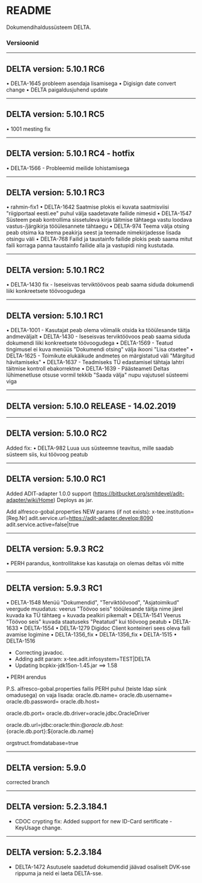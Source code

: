 # README #

Dokumendihaldussüsteem DELTA.

### Versioonid ###
------------------------------------------------------------------------------------------
DELTA version: 5.10.1 RC6
------------------------------------------------------------------------------------------
•	DELTA-1645 probleem asendaja lisamisega
•	Digisign date convert change
•	DELTA paigaldusjuhend update

------------------------------------------------------------------------------------------
DELTA version: 5.10.1 RC5
------------------------------------------------------------------------------------------
•	1001 mesting fix

------------------------------------------------------------------------------------------
DELTA version: 5.10.1 RC4 - hotfix
------------------------------------------------------------------------------------------
•	DELTA-1566 - Probleemid meilide lohistamisega

------------------------------------------------------------------------------------------
DELTA version: 5.10.1 RC3
------------------------------------------------------------------------------------------
•	rahmin-fix1
•	DELTA-1642 Saatmise plokis ei kuvata saatmisviisi "riigiportaal eesti.ee" puhul välja saadetavate failide nimesid
•	DELTA-1547 Süsteem peab kontrollima sissetuleva kirja täitmise tähtaega vastu loodava vastus-/järgikirja tööülesannete tähtaegu
•	DELTA-974 Teema välja otsing peab otsima ka teema peakirja seest ja teemade nimekirjadesse lisada otsingu väli
•	DELTA-768 Failid ja taustainfo failide plokis peab saama mitut faili korraga panna taustainfo failide alla ja vastupidi ning kustutada.

------------------------------------------------------------------------------------------
DELTA version: 5.10.1 RC2
------------------------------------------------------------------------------------------
•	DELTA-1430 fix - Iseseisvas terviktöövoos peab saama siduda dokumendi liiki konkreetsete töövoogudega

------------------------------------------------------------------------------------------
DELTA version: 5.10.1 RC1
------------------------------------------------------------------------------------------
•	DELTA-1001 - Kasutajat peab olema võimalik otsida ka tööülesande täitja andmeväljalt
•	DELTA-1430 - Iseseisvas terviktöövoos peab saama siduda dokumendi liiki konkreetsete töövoogudega
•	DELTA-1569 - Teatud tingimusel ei kuva menüüs "Dokumendi otsing" välja ikooni "Lisa otsetee"
•	DELTA-1625 - Toimikute elukäikude andmetes on märgistatud väli "Märgitud hävitamiseks"
•	DELTA-1637 - Teadmiseks TÜ edastamisel tähtaja lahtri täitmise kontroll ebakorrektne
•	DELTA-1639 - Päästeameti Deltas lühimenetluse otsuse vormil tekkib "Saada välja" nupu vajutusel süsteemi viga

------------------------------------------------------------------------------------------
DELTA version: 5.10.0 RELEASE - 14.02.2019
------------------------------------------------------------------------------------------

------------------------------------------------------------------------------------------
DELTA version: 5.10.0 RC2
------------------------------------------------------------------------------------------
Added fix:
•	DELTA-982 Luua uus süsteemne teavitus, mille saadab süsteem siis, kui töövoog peatub

------------------------------------------------------------------------------------------
DELTA version: 5.10.0 RC1
------------------------------------------------------------------------------------------
Added ADIT-adapter 1.0.0 support (https://bitbucket.org/smitdevel/adit-adapter/wiki/Home)
Deploys as jar.

Add alfresco-gobal.properties NEW params (if not exists):
x-tee.institution=[Reg.Nr]
adit.service.url=https://adit-adapter.develop:8090
adit.service.active=false|true

------------------------------------------------------------------------------------------
DELTA version: 5.9.3 RC2
------------------------------------------------------------------------------------------
•	PERH parandus, kontrollitakse kas kasutaja on olemas deltas või mitte

------------------------------------------------------------------------------------------
DELTA version: 5.9.3 RC1
------------------------------------------------------------------------------------------
•	DELTA-1548 Menüü "Dokumendid", "Terviktöövood", "Asjatoimikud" veergude muudatus: veerus "Töövoo seis" tööülesande täitja nime järel kuvada ka TÜ tähtaeg + kuvada pealkiri pikemalt
•	DELTA-1541 Veerus "Töövoo seis" kuvada staatuseks "Peatatud" kui töövoog peatub
•	DELTA-1633
•	DELTA-1554
•	DELTA-1279 Digidoc Client konteineri sees oleva faili avamise logimine
•	DELTA-1356_fix
•	DELTA-1356_fix
•	DELTA-1515
•	DELTA-1516

* Correcting javadoc.
* Adding adit param: x-tee.adit.infosystem=TEST|DELTA
* Updating bcpkix-jdk15on-1.45.jar ==> 1.58

•	PERH arendus

P.S. alfresco-gobal.properties failis PERH puhul (teiste ldap sünk omadusega) on vaja lisada:
oracle.db.name=
oracle.db.username=
oracle.db.password=
oracle.db.host=

oracle.db.port=
oracle.db.driver=oracle.jdbc.OracleDriver

oracle.db.url=jdbc:oracle:thin:@${oracle.db.host}:${oracle.db.port}:${oracle.db.name}

orgstruct.fromdatabase=true

------------------------------------------------------------------------------------------
DELTA version: 5.9.0
------------------------------------------------------------------------------------------
corrected branch

------------------------------------------------------------------------------------------
DELTA version: 5.2.3.184.1
------------------------------------------------------------------------------------------

* CDOC crypting fix: Added support for new ID-Card sertificate - KeyUsage change.

------------------------------------------------------------------------------------------
DELTA version: 5.2.3.184
------------------------------------------------------------------------------------------
* DELTA-1472 Asutusele saadetud dokumendid jäävad osaliselt DVK-sse rippuma ja neid ei laeta DELTA-sse.
